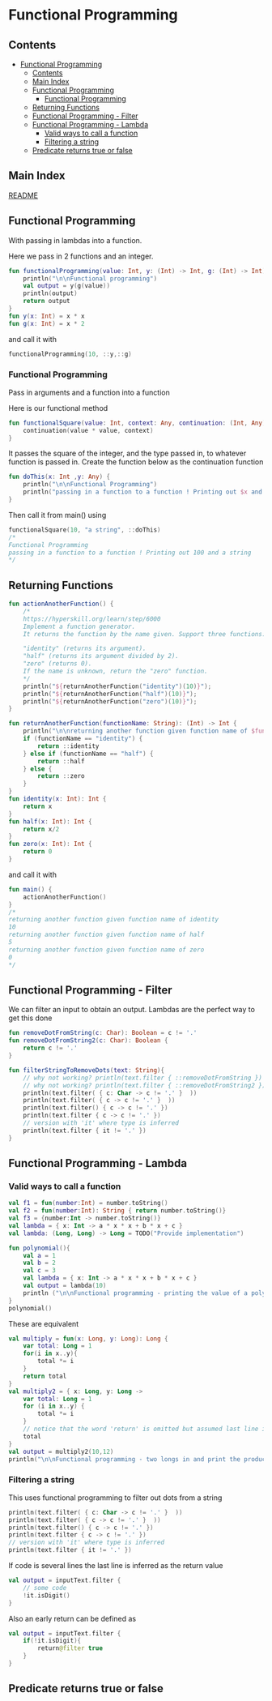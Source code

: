 # Functional Programming

## Contents

- [Functional Programming](#functional-programming)
  - [Contents](#contents)
  - [Main Index](#main-index)
  - [Functional Programming](#functional-programming-1)
    - [Functional Programming](#functional-programming-2)
  - [Returning Functions](#returning-functions)
  - [Functional Programming - Filter](#functional-programming---filter)
  - [Functional Programming - Lambda](#functional-programming---lambda)
    - [Valid ways to call a function](#valid-ways-to-call-a-function)
    - [Filtering a string](#filtering-a-string)
  - [Predicate returns true or false](#predicate-returns-true-or-false)

## Main Index

[README](../README.md)

## Functional Programming

With passing in lambdas into a function.

Here we pass in 2 functions and an integer.

```kotlin
fun functionalProgramming(value: Int, y: (Int) -> Int, g: (Int) -> Int): Int {
    println("\n\nFunctional programming")
    val output = y(g(value))
    println(output)
    return output
}
fun y(x: Int) = x * x
fun g(x: Int) = x * 2
```

and call it with 

```kotlin
functionalProgramming(10, ::y,::g)
```

### Functional Programming

Pass in arguments and a function into a function

Here is our functional method

```kotlin
fun functionalSquare(value: Int, context: Any, continuation: (Int, Any) -> Unit) {
    continuation(value * value, context)
}
```

It passes the square of the integer, and the type passed in, to whatever function is passed in.
Create the function below as the continuation function

```kotlin
fun doThis(x: Int ,y: Any) {
    println("\n\nFunctional Programming")
    println("passing in a function to a function ! Printing out $x and $y")
}
```

Then call it from main() using

```kotlin
functionalSquare(10, "a string", ::doThis)
/*
Functional Programming
passing in a function to a function ! Printing out 100 and a string
*/
```


## Returning Functions

```kotlin
fun actionAnotherFunction() {
    /*
    https://hyperskill.org/learn/step/6000
    Implement a function generator.
    It returns the function by the name given. Support three functions:

    "identity" (returns its argument).
    "half" (returns its argument divided by 2).
    "zero" (returns 0).
    If the name is unknown, return the "zero" function.
    */
    println("${returnAnotherFunction("identity")(10)}");
    println("${returnAnotherFunction("half")(10)}");
    println("${returnAnotherFunction("zero")(10)}");
}

fun returnAnotherFunction(functionName: String): (Int) -> Int {
    println("\n\nreturning another function given function name of $functionName")
    if (functionName == "identity") {
        return ::identity
    } else if (functionName == "half") {
        return ::half
    } else {
        return ::zero
    }
}
fun identity(x: Int): Int {
    return x
}
fun half(x: Int): Int {
    return x/2
}
fun zero(x: Int): Int {
    return 0
}
```

and call it with 

```kotlin
fun main() {
    actionAnotherFunction()
}
/*
returning another function given function name of identity
10
returning another function given function name of half
5
returning another function given function name of zero
0
*/
```

## Functional Programming - Filter

We can filter an input to obtain an output.  Lambdas are the perfect way to get this done

```kotlin
fun removeDotFromString(c: Char): Boolean = c != '.'
fun removeDotFromString2(c: Char): Boolean {
    return c != '.'
}

fun filterStringToRemoveDots(text: String){
    // why not working? println(text.filter { ::removeDotFromString })
    // why not working? println(text.filter { ::removeDotFromString2 })
    println(text.filter( { c: Char -> c != '.' }  ))
    println(text.filter( { c -> c != '.' }  ))
    println(text.filter() { c -> c != '.' })
    println(text.filter { c -> c != '.' })
    // version with 'it' where type is inferred
    println(text.filter { it != '.' })
}
```

## Functional Programming - Lambda

### Valid ways to call a function

```kotlin
val f1 = fun(number:Int) = number.toString()
val f2 = fun(number:Int): String { return number.toString()}
val f3 = {number:Int -> number.toString()}
val lambda = { x: Int -> a * x * x + b * x + c }
val lambda: (Long, Long) -> Long = TODO("Provide implementation")
```

```kotlin
fun polynomial(){
    val a = 1
    val b = 2
    val c = 3
    val lambda = { x: Int -> a * x * x + b * x + c }
    val output = lambda(10)
    println ("\n\nFunctional programming - printing the value of a polynomial ax2 + bc + c is $output")
}
polynomial()
```

These are equivalent

```kotlin
val multiply = fun(x: Long, y: Long): Long {
    var total: Long = 1
    for(i in x..y){
        total *= i
    }
    return total
}
val multiply2 = { x: Long, y: Long ->
    var total: Long = 1
    for (i in x..y) {
        total *= i
    }
    // notice that the word 'return' is omitted but assumed last line is returned
    total
}
val output = multiply2(10,12)
println("\n\nFunctional programming - two longs in and print the product of all numbers inclusive in between - from 10 to 12 is $output")
```

### Filtering a string

This uses functional programming to filter out dots from a string

```kotlin
println(text.filter( { c: Char -> c != '.' }  ))
println(text.filter( { c -> c != '.' }  ))
println(text.filter() { c -> c != '.' })
println(text.filter { c -> c != '.' })
// version with 'it' where type is inferred
println(text.filter { it != '.' })
```

If code is several lines the last line is inferred as the return value

```kotlin
val output = inputText.filter {
    // some code
    !it.isDigit()
}
```

Also an early return can be defined as

```kotlin
val output = inputText.filter {
    if(!it.isDigit){
        return@filter true
    }
}
```

## Predicate returns true or false



```kotlin

```